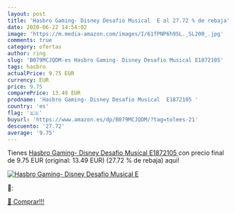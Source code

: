 ```yaml
---
layout: post
title: 'Hasbro Gaming- Disney Desafio Musical  E al 27.72 % de rebaja'
date: 2020-06-22 14:54:02
image: 'https://m.media-amazon.com/images/I/61fPNP6h9SL._SL200_.jpg'
comments: true
category: ofertas
author: ring
slug: 'B079MCJQDM-es Hasbro Gaming- Disney Desafio Musical E1872105'
tags: hasbro
actualPrice: 9.75 EUR
currency: EUR
price: 9.75
comparePrice: 13.49 EUR
prodname: 'Hasbro Gaming- Disney Desafio Musical  E1872105 '
country: 'es'
flag: '🇪🇸'
buyurl: 'https://www.amazon.es/dp/B079MCJQDM/?tag=tolees-21'
descuento: '27.72'
average: '9.75'
---
```


Tienes [Hasbro Gaming- Disney Desafio Musical  E1872105 ](https://www.amazon.es/dp/B079MCJQDM/?tag=tolees-21) con precio final de  9.75 EUR (original: 13.49 EUR) (27.72 %  de rebaja) aqui!

[![Hasbro Gaming- Disney Desafio Musical  E](https://m.media-amazon.com/images/I/61fPNP6h9SL._SL200_.jpg)](https://www.amazon.es/dp/B079MCJQDM/?tag=tolees-21)

🔎:


[🛒 Comprar!!!](https://www.amazon.es/dp/B079MCJQDM/?tag=tolees-21)
